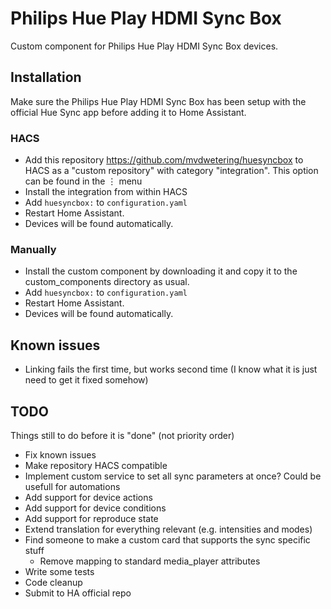 # Philips Hue Play HDMI Sync Box

Custom component for Philips Hue Play HDMI Sync Box devices.

## Installation

Make sure the Philips Hue Play HDMI Sync Box has been setup with the official Hue Sync app before adding it to Home Assistant.

### HACS

* Add this repository https://github.com/mvdwetering/huesyncbox to HACS as a "custom repository" with category "integration". This option can be found in the ⋮ menu
* Install the integration from within HACS
* Add `huesyncbox:` to `configuration.yaml`
* Restart Home Assistant.
* Devices will be found automatically.

### Manually

* Install the custom component by downloading it and copy it to the custom_components directory as usual.
* Add `huesyncbox:` to `configuration.yaml`
* Restart Home Assistant.
* Devices will be found automatically.

## Known issues

* Linking fails the first time, but works second time (I know what it is just need to get it fixed somehow)

## TODO

Things still to do before it is "done"
(not priority order)

* Fix known issues
* Make repository HACS compatible
* Implement custom service to set all sync parameters at once? Could be usefull for automations
* Add support for device actions
* Add support for device conditions
* Add support for reproduce state
* Extend translation for everything relevant (e.g. intensities and modes)
* Find someone to make a custom card that supports the sync specific stuff
  * Remove mapping to standard media_player attributes
* Write some tests
* Code cleanup
* Submit to HA official repo
